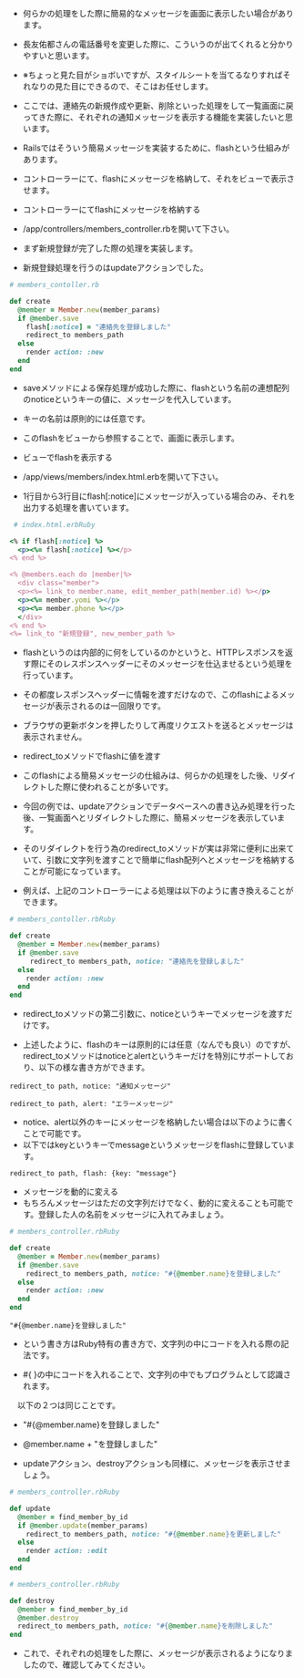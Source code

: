 
- 何らかの処理をした際に簡易的なメッセージを画面に表示したい場合があります。

- 長友佑都さんの電話番号を変更した際に、こういうのが出てくれると分かりやすいと思います。
- ※ちょっと見た目がショボいですが、スタイルシートを当てるなりすればそれなりの見た目にできるので、そこはお任せします。

- ここでは、連絡先の新規作成や更新、削除といった処理をして一覧画面に戻ってきた際に、それぞれの通知メッセージを表示する機能を実装したいと思います。

- Railsではそういう簡易メッセージを実装するために、flashという仕組みがあります。

- コントローラーにて、flashにメッセージを格納して、それをビューで表示させます。

- コントローラーにてflashにメッセージを格納する
- /app/controllers/members_controller.rbを開いて下さい。

- まず新規登録が完了した際の処理を実装します。
- 新規登録処理を行うのはupdateアクションでした。

```ruby
# members_contoller.rb

def create
  @member = Member.new(member_params)
  if @member.save
    flash[:notice] = "連絡先を登録しました"
    redirect_to members_path
  else
    render action: :new
  end
end
```
- saveメソッドによる保存処理が成功した際に、flashという名前の連想配列のnoticeというキーの値に、メッセージを代入しています。

- キーの名前は原則的には任意です。

- このflashをビューから参照することで、画面に表示します。

- ビューでflashを表示する
- /app/views/members/index.html.erbを開いて下さい。

- 1行目から3行目にflash[:notice]にメッセージが入っている場合のみ、それを出力する処理を書いています。

```ruby
 # index.html.erbRuby

<% if flash[:notice] %>
  <p><%= flash[:notice] %></p>
<% end %>

<% @members.each do |member|%>
  <div class="member">
  <p><%= link_to member.name, edit_member_path(member.id) %></p>
  <p><%= member.yomi %></p>
  <p><%= member.phone %></p>
  </div>
<% end %>
<%= link_to "新規登録", new_member_path %>
```

- flashというのは内部的に何をしているのかというと、HTTPレスポンスを返す際にそのレスポンスヘッダーにそのメッセージを仕込ませるという処理を行っています。
- その都度レスポンスヘッダーに情報を渡すだけなので、このflashによるメッセージが表示されるのは一回限りです。
- ブラウザの更新ボタンを押したりして再度リクエストを送るとメッセージは表示されません。

- redirect_toメソッドでflashに値を渡す
- このflashによる簡易メッセージの仕組みは、何らかの処理をした後、リダイレクトした際に使われることが多いです。

- 今回の例では、updateアクションでデータベースへの書き込み処理を行った後、一覧画面へとリダイレクトした際に、簡易メッセージを表示しています。

- そのリダイレクトを行う為のredirect_toメソッドが実は非常に便利に出来ていて、引数に文字列を渡すことで簡単にflash配列へとメッセージを格納することが可能になっています。

- 例えば、上記のコントローラーによる処理は以下のように書き換えることができます。

```ruby
# members_contoller.rbRuby

def create
  @member = Member.new(member_params)
  if @member.save
     redirect_to members_path, notice: "連絡先を登録しました"
  else
    render action: :new
  end
end
```

- redirect_toメソッドの第二引数に、noticeというキーでメッセージを渡すだけです。

- 上述したように、flashのキーは原則的には任意（なんでも良い）のですが、redirect_toメソッドはnoticeとalertというキーだけを特別にサポートしており、以下の様な書き方ができます。

`redirect_to path, notice: "通知メッセージ"`

`redirect_to path, alert: "エラーメッセージ"`
- notice、alert以外のキーにメッセージを格納したい場合は以下のように書くことで可能です。
- 以下ではkeyというキーでmessageというメッセージをflashに登録しています。

`redirect_to path, flash: {key: "message"}`
- メッセージを動的に変える
- もちろんメッセージはただの文字列だけでなく、動的に変えることも可能です。登録した人の名前をメッセージに入れてみましょう。

```ruby
# members_controller.rbRuby

def create
  @member = Member.new(member_params)
  if @member.save
    redirect_to members_path, notice: "#{@member.name}を登録しました"
  else
    render action: :new
  end
end
```

`"#{@member.name}を登録しました"`
- という書き方はRuby特有の書き方で、文字列の中にコードを入れる際の記法です。

- #{ }の中にコードを入れることで、文字列の中でもプログラムとして認識されます。

　以下の２つは同じことです。

- "#{@member.name}を登録しました"

- @member.name + "を登録しました"
- updateアクション、destroyアクションも同様に、メッセージを表示させましょう。

```ruby
# members_controller.rbRuby

def update
  @member = find_member_by_id
  if @member.update(member_params)
    redirect_to members_path, notice: "#{@member.name}を更新しました"
  else
    render action: :edit
  end
end
```

```ruby
# members_controller.rbRuby

def destroy
  @member = find_member_by_id
  @member.destroy
  redirect_to members_path, notice: "#{@member.name}を削除しました"
end
```
- これで、それぞれの処理をした際に、メッセージが表示されるようになりましたので、確認してみてください。
